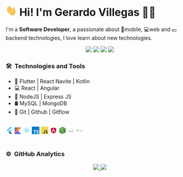 # <img src="https://raw.githubusercontent.com/ABSphreak/ABSphreak/master/gifs/Hi.gif" width="30px"> Hi! I'm Gerardo Villegas 👨‍💻

I'm a **Software Developer**, a passionate about 📱mobile, 💻web and 💷backend technologies, I love learn about new technologies.

<p align="center">
<a href="https://gerardo-villegas.com/"><img src="https://img.shields.io/badge/-gerardovillegas-3423A6?style=flat&logo=Google-Chrome&logoColor=white"/></a>
<a href="https://www.linkedin.com/in/gerardoj-villegasc/"><img src="https://img.shields.io/badge/-Gerardo_Villegas-0077B5?style=flat&logo=Linkedin&logoColor=white"/></a>
<a href="mailto:villegasgerardo.j@gmail.com"><img src="https://img.shields.io/badge/-villegasgerardo.j@gmail.com-D14836?style=flat&logo=Gmail&logoColor=white"/></a>
<a href="https://github.com/gvillegasc"><img src="https://img.shields.io/badge/-gvillegasc_-000000?style=flat&logo=Github&logoColor=white"/></a>

</p>
 

### 🛠 &nbsp;Technologies and Tools

* 📱 Flutter | React Navite | Kotlin 
* 💻 React | Angular
* 🔧 NodeJS | Express JS
* 🛢️ MySQL | MongoDB 
* 📡 Git | Github | Gitflow

<br>
<code><img height="20" src="https://raw.githubusercontent.com/github/explore/80688e429a7d4ef2fca1e82350fe8e3517d3494d/topics/flutter/flutter.png"></code>
<code><img height="18" src="https://raw.githubusercontent.com/github/explore/80688e429a7d4ef2fca1e82350fe8e3517d3494d/topics/kotlin/kotlin.png"></code>
<code><img height="20" src="https://raw.githubusercontent.com/github/explore/80688e429a7d4ef2fca1e82350fe8e3517d3494d/topics/react/react.png"></code>
<code><img height="20" src="https://raw.githubusercontent.com/github/explore/80688e429a7d4ef2fca1e82350fe8e3517d3494d/topics/typescript/typescript.png"></code>
<code><img height="20" src="https://raw.githubusercontent.com/github/explore/80688e429a7d4ef2fca1e82350fe8e3517d3494d/topics/javascript/javascript.png"></code>
<code><img height="20" src="https://raw.githubusercontent.com/github/explore/80688e429a7d4ef2fca1e82350fe8e3517d3494d/topics/angular/angular.png"></code>
<code><img height="20" src="https://raw.githubusercontent.com/github/explore/80688e429a7d4ef2fca1e82350fe8e3517d3494d/topics/nodejs/nodejs.png"></code>
<code><img height="20" src="https://raw.githubusercontent.com/github/explore/80688e429a7d4ef2fca1e82350fe8e3517d3494d/topics/mysql/mysql.png"></code>
<code><img height="20" src="https://raw.githubusercontent.com/github/explore/80688e429a7d4ef2fca1e82350fe8e3517d3494d/topics/mongodb/mongodb.png"></code>

<br>
<br>

### ⚙️ &nbsp;GitHub Analytics
<p align="center">
<a href="https://github.com/gvillegasc">
  <img height="180em" src="https://github-readme-stats-eight-theta.vercel.app/api?username=gvillegasc&show_icons=true&theme=algolia&include_all_commits=true&count_private=true"/>
  <img height="180em" src="https://github-readme-stats-eight-theta.vercel.app/api/top-langs/?username=gvillegasc&layout=compact&langs_count=8&theme=algolia"/>
</a>
</p>


